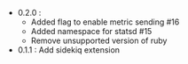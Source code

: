 * 0.2.0 : 
    * Added flag to enable metric sending #16
    * Added namespace for statsd #15
    * Remove unsupported version of ruby
* 0.1.1 : Add sidekiq extension
